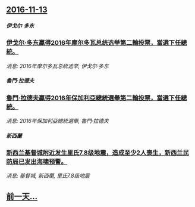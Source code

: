 ## [2016-11-13](/news/2016/11/13/index.md)

##### 伊戈尔·多东
### [伊戈尔·多东贏得2016年摩尔多瓦总统选举第二輪投票，當選下任總統。 ](/news/2016/11/13/伊戈尔-多东贏得2016年摩尔多瓦总统选举第二輪投票-當選下任總統.md)
_消息: 2016年摩尔多瓦总统选举, 伊戈尔·多东_

##### 魯門·拉德夫
### [魯門·拉德夫贏得2016年保加利亞總統選舉第二輪投票，當選下任總統。 ](/news/2016/11/13/魯門-拉德夫贏得2016年保加利亞總統選舉第二輪投票-當選下任總統.md)
_消息: 2016年保加利亞總統選舉, 魯門·拉德夫_

##### 新西蘭
### [新西兰基督城附近发生里氏7.8级地震，造成至少2人喪生，新西兰民防局已发出海啸预警。 ](/news/2016/11/13/新西兰基督城附近发生里氏78级地震-造成至少2人喪生-新西兰民防局已发出海啸预警.md)
_消息: 基督城, 新西蘭, 里氏7.8级地震_

## [前一天...](/news/2016/11/12/index.md)

